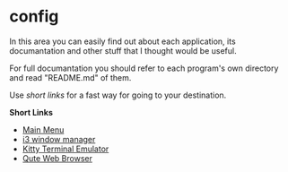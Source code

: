 # config

In this area you can easily find out about each application, its documantation and other stuff that I thought would be useful.

For full documantation you should refer to each program's own directory and read "README.md" of them.

Use *short links* for a fast way for going to your destination.

**Short Links**
- [Main Menu](/../)
- [i3 window manager](/i3)
- [Kitty Terminal Emulator](/kitty)
- [Qute Web Browser](/qutebrowser)
